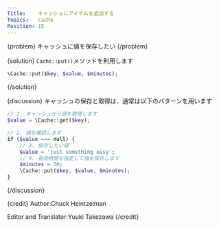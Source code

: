 ```yaml
---
Title:    キャッシュにアイテムを追加する
Topics:   cache
Position: 15
---
```


{problem}
キャッシュに値を保存したい
{/problem}

{solution}
`Cache::put()`メソッドを利用します

```php
\Cache::put($key, $value, $minutes);
```
{/solution}

{discussion}
キャッシュの保存と取得は、通常は以下のパターンを用います

```php
// 1. キャッシュから値を取得します
$value = \Cache::get($key);

// 2. 値を確認します
if ($value === null) {
    // 3. 保存したい値
    $value = 'just something easy';
    // 4. 有効時間を指定して値を保存します
    $minutes = 30;
    \Cache::put($key, $value, $minutes);
}
```
{/discussion}

{credit}
Author:Chuck Heintzelman

Editor and Translator:Yuuki Takezawa
{/credit}
